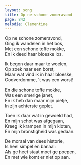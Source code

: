 ```yaml
---
layout: song
title: Op ne schone zomeravond
page: 842
melodie: Clementine
---
```


Op ne schone zomeravond,  
Ging ik wandelen in het bos,   
Met een schone toffe mokke,  
En ik deed haar bloeske los.  

Ik begon daar maar te woelen,  
Op zoek naar een borst,  
Maar wat vind ik in haar bloeske,  
Godverdomme, 't was een worst!  

En die schone toffe mokke,  
Was een smerige janet,  
En ik heb dan maar mijn pietje,  
In zijn achterste geplet.  

Toen ik daar wat in gewoeld had,  
En mijn schot was afgegaan,  
Kreeg ik krampen in mijn kloten,  
En mijn bronstigheid was gedaan.  

De moraal van dees historie,  
Is heel simpel en banaal:  
Als ge heet staat moet ge poepen,  
En met wie komt er niet op aan.  
